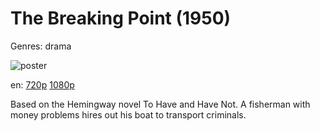 # The Breaking Point (1950)

Genres: drama

![poster](http://image.tmdb.org/t/p/w500/gmScaZfpgF9KkZ7TKFo0Fn4d7Yy.jpg)

en:
  [720p](magnet:?xt=urn:btih:B9975F792E3982FB9BE946033B07D308D1F589F4&tr=udp://glotorrents.pw:6969/announce&tr=udp://tracker.opentrackr.org:1337/announce&tr=udp://torrent.gresille.org:80/announce&tr=udp://tracker.openbittorrent.com:80&tr=udp://tracker.coppersurfer.tk:6969&tr=udp://tracker.leechers-paradise.org:6969&tr=udp://p4p.arenabg.ch:1337&tr=udp://tracker.internetwarriors.net:1337)
  [1080p](magnet:?xt=urn:btih:1DBA2FFD4D707FD4739514E92B1685AB9CDDE844&tr=udp://glotorrents.pw:6969/announce&tr=udp://tracker.opentrackr.org:1337/announce&tr=udp://torrent.gresille.org:80/announce&tr=udp://tracker.openbittorrent.com:80&tr=udp://tracker.coppersurfer.tk:6969&tr=udp://tracker.leechers-paradise.org:6969&tr=udp://p4p.arenabg.ch:1337&tr=udp://tracker.internetwarriors.net:1337)
  


Based on the Hemingway novel To Have and Have Not. A fisherman with money problems hires out his boat to transport criminals.
